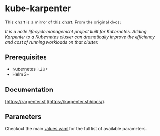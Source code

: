 # kube-karpenter

This chart is a mirror of [this chart](https://github.com/aws/karpenter-provider-aws/tree/main/charts/karpenter).
From the original docs:

_It is a node lifecycle management project built for Kubernetes. Adding Karpenter to a Kubernetes cluster can dramatically improve the efficiency and cost of running workloads on that cluster._

## Prerequisites

- Kubernetes 1.20+
- Helm 3+

## Documentation

[https://karpenter.sh](https://karpenter.sh/docs/).

## Parameters

Checkout the main [values.yaml](./values.yaml) for the full list of available parameters.
